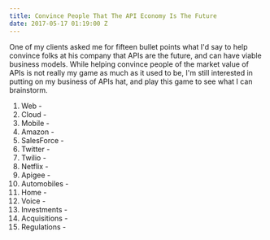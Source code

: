 ```yaml
---
title: Convince People That The API Economy Is The Future
date: 2017-05-17 01:19:00 Z
---
```


One of my clients asked me for fifteen bullet points what I'd say to help convince folks at his company that APIs are the future, and can have viable business models. While helping convince people of the market value of APIs is not really my game as much as it used to be, I'm still interested in putting on my business of APIs hat, and play this game to see what I can brainstorm.



1. Web - 
2. Cloud - 
3. Mobile - 
4. Amazon - 
5. SalesForce - 
6. Twitter - 
7. Twilio - 
8. Netflix - 
9. Apigee - 
10. Automobiles - 
11. Home - 
12. Voice - 
13. Investments - 
14. Acquisitions -
15. Regulations - 
